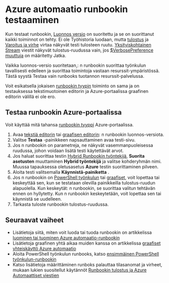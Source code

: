 <properties 
    pageTitle="Testaus runbookin Azure automaatio | Microsoft Azure"
    description="Ennen kuin julkaiset Azure automaatio runbookin, voit kokeilla sitä varmistaakseen, joka toimii odotetulla tavalla.  Tässä artikkelissa käsitellään Testaa runbookin ja tarkastella sen Tulosta."
    services="automation"
    documentationCenter=""
    authors="mgoedtel"
    manager="jwhit"
    editor="tysonn" />
<tags 
    ms.service="automation"
    ms.devlang="na"
    ms.topic="article"
    ms.tgt_pltfrm="na"
    ms.workload="infrastructure-services"
    ms.date="09/12/2016"
    ms.author="magoedte;bwren" />

# <a name="testing-a-runbook-in-azure-automation"></a>Azure automaatio runbookin testaaminen
Kun testaat runbookin, [Luonnos versio](automation-creating-importing-runbook.md#publishing-a-runbook) on suoritettu ja se on suorittanut kaikki toiminnot on tehty. Ei ole Työhistoria luodaan, mutta [tulostus](automation-runbook-output-and-messages.md#output-stream) ja [Varoitus ja virhe](automation-runbook-output-and-messages.md#message-streams) virtaa näkyvät testi tulosteen ruutu. [Yksityiskohtainen Stream](automation-runbook-output-and-messages.md#message-streams) viestit näkyvät tulostus-ruudussa vain, jos [$VerbosePreference muuttuja](automation-runbook-output-and-messages.md#preference-variables) on määritetty Jatka.

Vaikka luonnos-versio suoritetaan,: n runbookin suorittaa työnkulun tavallisesti edelleen ja suorittaa toimintoja vastaan resurssit-ympäristössä. Tästä syystä Testaa vain runbooks tuotannon resurssit-palvelussa.

Voit esikatsella jokaisen [runbookin tyypin](automation-runbook-types.md) toiminto on sama ja on testauksessa tekstimuotoinen editorin ja Azure-portaalissa graafinen editorin välillä ei ole ero.  


## <a name="to-test-a-runbook-in-the-azure-portal"></a>Testaa runbookin Azure-portaalissa

Voit käyttää mitä tahansa [runbookin tyyppi](automation-runbook-types.md) Azure-portaalissa.

1. Avaa [tekstiä editorin](automation-editing-a-runbook.md#Portal) tai [graafisen editorin](automation-graphical-authoring-intro.md): n runbookin luonnos-versiota.
2. Valitse **Testaa** -painikkeen napsauttaminen avaa testi-sivu.
3. Jos n runbookin on parametreja, ne näkyvät vasemmanpuoleisessa ruudussa, johon voidaan lisätä testi käytettävät arvot.
4. Jos haluat suorittaa testin [Hybrid Runbookin työntekijä](automation-hybrid-runbook-worker.md), **Suorita asetusten** muuttaminen **Hybrid työntekijä** ja valitse kohderyhmän nimi.  Muussa tapauksessa oletusasetus **Azure** testin suorittaminen pilveen.
5. Aloita testi valitsemalla **Käynnistä-painiketta** .
6. Jos n runbookin on [PowerShell työnkulun](automation-runbook-types.md#powershell-workflow-runbooks) tai [graafiset](automation-runbook-types.md#graphical-runbooks), voit lopettaa tai keskeyttää sen, kun se testataan olevilla painikkeilla tulostus-ruudun alapuolella. Kun keskeytät: n runbookin, se suorittaa valitun tehtävän ennen on hyllytetty. Kun n runbookin keskeytetään, voit lopettaa sen tai käynnistä se uudelleen.
7. Tarkasta tuloste runbookin tulostus-ruudussa.


## <a name="next-steps"></a>Seuraavat vaiheet

- Lisätietoja siitä, miten voit luoda tai tuoda runbookin on artikkelissa [luominen tai tuominen Azure automaatio-runbookin](automation-creating-importing-runbook.md)
- Lisätietoja graafinen yhtä aikaa muiden kanssa on artikkelissa [graafiset yhteiskäyttö Azure automaatio](automation-graphical-authoring-intro.md)
- Aloita PowerShell työnkulun runbooks, katso [ensimmäinen PowerShell työnkulun-runbookin](automation-first-runbook-textual.md)
- Katso lisätietoja määrittäminen runboks palauttaa tilasanomat ja virheet, mukaan lukien suositellut käytännöt [Runbookin tulostus ja Azure Automaattiset viestien](automation-runbook-output-and-messages.md)